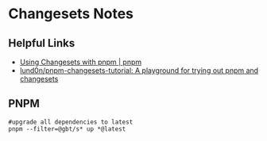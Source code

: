 # Changesets Notes

## Helpful Links

- [Using Changesets with pnpm | pnpm](https://pnpm.io/using-changesets)
- [lund0n/pnpm-changesets-tutorial: A playground for trying out pnpm and changesets](https://github.com/lund0n/pnpm-changesets-tutorial)

## PNPM

```shell
#upgrade all dependencies to latest
pnpm --filter=@gbt/s* up *@latest
```
